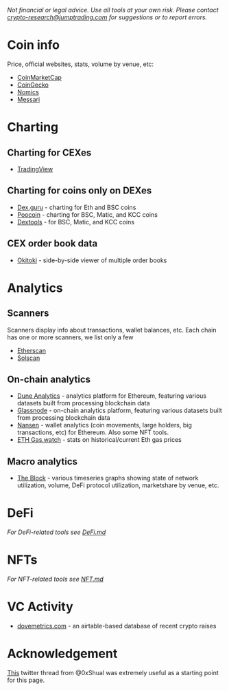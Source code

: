 _Not financial or legal advice.  Use all tools at your own risk.  Please contact [crypto-research@jumptrading.com](crypto-research@jumptrading.com)
for suggestions or to report errors._

# Coin info
Price, official websites, stats, volume by venue, etc:
* [CoinMarketCap](http://coinmarketcap.com)
* [CoinGecko](http://coingecko.com)
* [Nomics](http://nomics.com)
* [Messari](https://messari.io/)

# Charting
## Charting for CEXes
* [TradingView](http://tradingview.com)

## Charting for coins only on DEXes
* [Dex.guru](http://dex.guru) - charting for Eth and BSC coins
* [Poocoin](http://poocoin.app) - charting for BSC, Matic, and KCC coins
* [Dextools](http://dextools.io) - for BSC, Matic, and KCC coins

## CEX order book data
* [Okitoki](https://okotoki.com/) - side-by-side viewer of multiple order books


# Analytics
## Scanners
Scanners display info about transactions, wallet balances, etc.
Each chain has one or more scanners, we list only a few
* [Etherscan](http://etherscan.io)
* [Solscan](http://solscan.io)

## On-chain analytics
* [Dune Analytics](https://dune.xyz/) - analytics platform for Ethereum, featuring various datasets built from processing blockchain data
* [Glassnode](https://glassnode.com/) -
  on-chain analytics platform, featuring various datasets built from processing blockchain data
* [Nansen](https://nansen.ai/) - wallet analytics (coin movements, large holders, big transactions, etc) for Ethereum.  Also some NFT tools.
* [ETH Gas.watch](https://ethgas.watch/) - stats on historical/current Eth gas prices

## Macro analytics
* [The Block](https://www.theblockcrypto.com/data/) -
  various timeseries graphs showing state of network utilization, volume, DeFi protocol utilization, marketshare by venue, etc.

# DeFi
_For DeFi-related tools see [DeFi.md](DeFi.md)_

# NFTs
_For NFT-related tools see [NFT.md](NFT.md)_

# VC Activity
* [dovemetrics.com](https://www.dovemetrics.com/) - an airtable-based database of recent crypto raises

# Acknowledgement
[This](https://twitter.com/0xShual/status/1463575819717070863) twitter thread from @0xShual was extremely useful as a starting point for this page.

